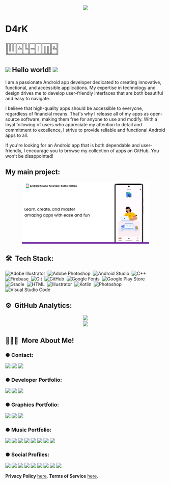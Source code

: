 <p align="center">
  <img src="https://a.deviantart.net/avatars-big/d/4/d4rk7355608.png?12" width="98">
</p>

# D4rK

╔╦╦╦═╦╗╔═╦═╦══╦═╗ \
║║║║╩╣╚╣═╣║║║║║╩╣ \
╚══╩═╩═╩═╩═╩╩╩╩═╝

## <img height="24px" src="https://github.com/TheDudeThatCode/TheDudeThatCode/blob/master/Assets/Hi.gif"> Hello world!&nbsp;<img height="24px" src="https://github.com/TheDudeThatCode/TheDudeThatCode/blob/master/Assets/Earth.gif">

I am a passionate Android app developer dedicated to creating innovative, functional, and accessible applications. My expertise in technology and design drives me to develop user-friendly interfaces that are both beautiful and easy to navigate.

I believe that high-quality apps should be accessible to everyone, regardless of financial means. That's why I release all of my apps as open-source software, making them free for anyone to use and modify. With a loyal following of users who appreciate my attention to detail and commitment to excellence, I strive to provide reliable and functional Android apps to all.

If you're looking for an Android app that is both dependable and user-friendly, I encourage you to browse my collection of apps on GitHub. You won't be disappointed!

## My main project:

<p align="center">
<img src="https://github.com/D4rK7355608/com.d4rk.androidtutorials/blob/master/app/src/main/play/listings/en-US/graphics/feature-graphic/feature-graphic.png" width="400">
</p>

## 🛠 &nbsp;Tech Stack:

![Adobe Illustrator](https://img.shields.io/badge/Adobe%20Illustrator-05122A?style=for-the-badge&logo=adobe-illustrator&logoColor)&nbsp;
![Adobe Photoshop](https://img.shields.io/badge/Adobe%20Photoshop-05122A?style=for-the-badge&logo=adobe-photoshop&logoColor)&nbsp;
![Android Studio](https://img.shields.io/badge/Android%20Studio-05122A?style=for-the-badge&logo=Androidstudio&logoColor)&nbsp;
![C++](https://img.shields.io/badge/c++-05122A?style=for-the-badge&logo=cplusplus&logoColor)&nbsp;
![Firebase](https://img.shields.io/badge/Firebase-05122A?style=for-the-badge&logo=firebase&logoColor)&nbsp;
![Git](https://img.shields.io/badge/Git-05122A?style=for-the-badge&logo=git&logoColor)&nbsp;
![GitHub](https://img.shields.io/badge/GitHub-05122A?style=for-the-badge&logo=github&logoColor)&nbsp;
![Google Fonts](https://img.shields.io/badge/Google%20Fonts-05122A?style=for-the-badge&logo=googlefonts)&nbsp;
![Google Play Store](https://img.shields.io/badge/Google%20Play%20Store-05122A?style=for-the-badge&logo=googleplay&logoColor)&nbsp;
![Gradle](https://img.shields.io/badge/Gradle-05122A?style=for-the-badge&logo=gradle&logoColor)&nbsp;
![HTML](https://img.shields.io/badge/HTML-05122A?style=for-the-badge&logo=html5&logoColor)&nbsp;
![Illustrator](https://img.shields.io/badge/Adobe%20Illustrator-05122A?style=for-the-badge&logo=adobe-illustrator&logoColor)&nbsp;
![Kotlin](https://img.shields.io/badge/Kotlin-05122A?style=for-the-badge&logo=kotlin&logoColor)&nbsp;
![Photoshop](https://img.shields.io/badge/Adobe%20Photoshop-05122A?style=for-the-badge&logo=adobe-photoshop&logoColor)&nbsp;
![Visual Studio Code](https://img.shields.io/badge/Visual%20Studio%20Code-05122A?style=for-the-badge&logo=visualstudio&logoColor)&nbsp;

## ⚙️ &nbsp;GitHub Analytics:

<p align="center">
<a href="https://github.com/AVS1508">
  <img src="https://github-readme-stats.vercel.app/api?username=D4rK7355608&show_icons=true"/>
</a>
<br>
<a href="https://github.com/AVS1508">
  <img src="https://github-readme-stats.vercel.app/api/top-langs/?username=D4rK7355608"/>
</a>
</p>

## 👨🏻‍💻 &nbsp;More About Me!

### ● Contact:
<a href="mailto:d4rk7355608@gmail.com"><img src="https://img.shields.io/badge/d4rk7355608@gmail.com-red?style=for-the-badge&logo=gmail&logoColor=white"/></a>
<a href="mailto:d4rkrekords@gmail.com"><img src="https://img.shields.io/badge/d4rkrekords@gmail.com-red?style=for-the-badge&logo=gmail&logoColor=white"/></a>
<a href="d4rk7355608"><img src="https://img.shields.io/badge/Skype:D4rK7355608-white?style=for-the-badge&logo=skype"/></a>

### ● Developer Portfolio:
<a href="https://github.com/D4rK7355608"><img src="https://img.shields.io/badge/GitHub-black?style=for-the-badge&logo=Github"/></a>
<a href="https://g.dev/D4rK7355608"><img src="https://img.shields.io/badge/Google%20Dev-black?style=for-the-badge&logo=google&logoColor=white"/></a>
<a href="https://play.google.com/store/apps/dev?id=5390214922640123642"><img src="https://img.shields.io/badge/Google%20Play%20Store-black?style=for-the-badge&logoColor=white&logo=googleplay"/></a>

### ● Graphics Portfolio:
<a href="https://www.deviantart.com/d4rk7355608"><img src="https://img.shields.io/badge/deviantart-black?style=for-the-badge&logo=deviantart"/></a>
<a href="https://imgur.com/user/D4rK7355608/posts"><img src="https://img.shields.io/badge/imgur-black?style=for-the-badge&logo=imgur"/></a>
<a href="https://www.pinterest.com/d4rk7355608/"><img src="https://img.shields.io/badge/pinterest-red?style=for-the-badge&logo=pinterest"/></a>

### ● Music Portfolio:
<a href="https://music.amazon.com/artists/B0CGKL8KSY/d4rk-rekords"><img src="https://img.shields.io/badge/amazon%20music-black?style=for-the-badge&logo=amazon"/></a>
<a href="https://music.apple.com/us/artist/d4rk-rekords/1704194206"><img src="https://img.shields.io/badge/apple%20music-red?style=for-the-badge&logo=applemusic"/></a>
<a href="https://www.deezer.com/us/artist/227044765"><img src="https://img.shields.io/badge/deezer-black?style=for-the-badge&logo=deezer"/></a>
<a href="https://soundcloud.com/d4rk-rekords"><img src="https://img.shields.io/badge/soundcloud-white?style=for-the-badge&logo=soundcloud"/></a>
<a href="https://open.spotify.com/artist/5FF8wvyTpzoHzM8e9Z7GU8"><img src="https://img.shields.io/badge/Spotify-white?style=for-the-badge&logo=spotify"/></a>
<a href="https://tidal.com/browse/artist/41567245"><img src="https://img.shields.io/badge/Tidal-black?style=for-the-badge&logo=tidal"/></a>
<a href="https://www.youtube.com/@D4rKRekords?sub_confirmation=1"><img src="https://img.shields.io/youtube/channel/subscribers/UCtzlWsxUK8FSvLwLDbESw4A?color=red&label=D4rK%20Rekords&logo=youtube&logoColor=red&style=for-the-badge"/></a>
<a href="https://music.youtube.com/channel/UC80JI44n7GpRGrlR71PtvPg"><img src="https://img.shields.io/badge/YouTube%20Music-red?style=for-the-badge&logo=youtubemusic"/></a>

### ● Social Profiles:
<a href="https://gamejolt.com/@D4rK7355608"><img src="https://img.shields.io/badge/gamejolt-black?style=for-the-badge&logo=gamejolt"/></a>
<a href="https://steamcommunity.com/id/d4rk7355608"><img src="https://img.shields.io/badge/Steam-black?style=for-the-badge&logo=steam"/></a>
<a href="https://steamcommunity.com/tradeoffer/new/?partner=892981294&token=pxsUtrm3"><img src="https://img.shields.io/badge/Steam-black?style=for-the-badge&logo=steam"/></a>
<a href="https://www.tiktok.com/@d4rk7355608"><img src="https://img.shields.io/badge/TikTok:%20D4rK7355608-black?style=for-the-badge&logo=tiktok"/></a>
<a href="https://www.tiktok.com/@d4rkrekords"><img src="https://img.shields.io/badge/TikTok:%20D4rK%20Rekords-black?style=for-the-badge&logo=tiktok"/></a>
<a href="https://twitter.com/D4rK7355608"><img src="https://img.shields.io/twitter/follow/D4rK7355608?style=for-the-badge&logo=x"/></a>
<a href="https://twitter.com/D4rKRekords"><img src="https://img.shields.io/twitter/follow/D4rKRekords?style=for-the-badge&logo=x"/></a>
<a href="https://www.youtube.com/@D4rK7355608?sub_confirmation=1"><img src="https://img.shields.io/youtube/channel/subscribers/UCLDi-rmSRry0pNL-oVvGJAw?color=red&label=D4rK&logo=youtube&logoColor=red&style=for-the-badge"/></a>
<a href="https://www.youtube.com/@D4rKCinema10?sub_confirmation=1"><img src="https://img.shields.io/youtube/channel/subscribers/UCVbbqODJ8qX_Cc1rSdom3fw?color=red&label=D4rK%20Cinema&logo=youtube&logoColor=red&style=for-the-badge"/></a>

__Privacy Policy__ [here](https://sites.google.com/view/d4rk7355608/more/apps/privacy-policy).
__Terms of Service__ [here](https://sites.google.com/view/d4rk7355608/more/apps/terms-of-service).
